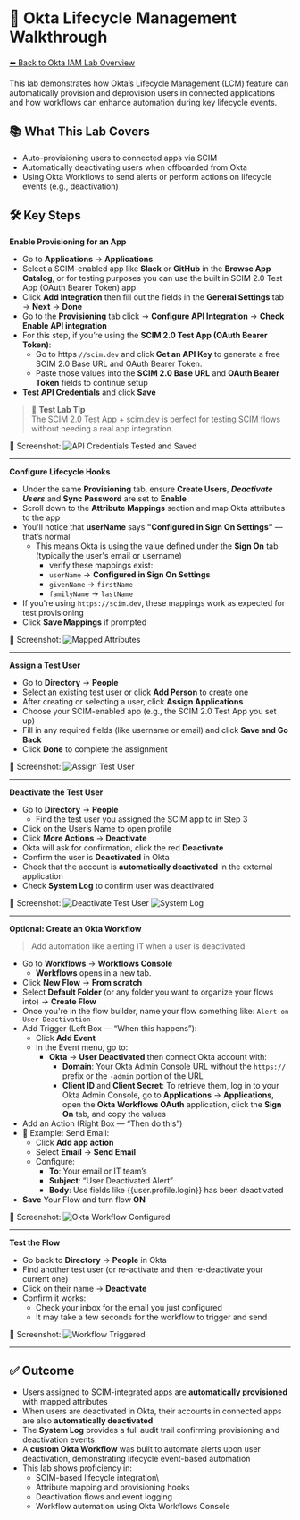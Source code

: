 # 🔄 Okta Lifecycle Management Walkthrough

[⬅️ Back to Okta IAM Lab Overview](./README.md)

This lab demonstrates how Okta’s Lifecycle Management (LCM) feature can automatically provision and deprovision users in connected applications and how workflows can enhance automation during key lifecycle events.

## 📚 What This Lab Covers
- Auto-provisioning users to connected apps via SCIM
- Automatically deactivating users when offboarded from Okta
- Using Okta Workflows to send alerts or perform actions on lifecycle events (e.g., deactivation)

## 🛠️ Key Steps

**Enable Provisioning for an App**
   - Go to **Applications** → **Applications**
   - Select a SCIM-enabled app like **Slack** or **GitHub** in the **Browse App Catalog**, or for testing purposes you can use the built in SCIM 2.0 Test App (OAuth Bearer Token) app 
   - Click **Add Integration** then fill out the fields in the **General Settings** tab → **Next** → **Done**
   - Go to the **Provisioning** tab click → **Configure API Integration** → **Check Enable API integration**
   - For this step, if you’re using the **SCIM 2.0 Test App (OAuth Bearer Token)**:
      - Go to https `//scim.dev` and click **Get an API Key** to generate a free SCIM 2.0 Base URL and OAuth Bearer Token.
      - Paste those values into the **SCIM 2.0 Base URL** and **OAuth Bearer Token** fields to continue setup
   - **Test API Credentials** and click **Save**
> 🧪 **Test Lab Tip**  
> The SCIM 2.0 Test App + scim.dev is perfect for testing SCIM flows without needing a real app integration.


📸 Screenshot:
![API Credentials Tested and Saved](./screenshots/lifecycle-management/00api-credentials-success.png)

---

**Configure Lifecycle Hooks**
   - Under the same **Provisioning** tab, ensure **Create Users**, ***Deactivate Users*** and **Sync Password** are set to **Enable**
   - Scroll down to the **Attribute Mappings** section and map Okta attributes to the app
   - You'll notice that **userName** says **"Configured in Sign On Settings"** — that’s normal
      - This means Okta is using the value defined under the **Sign On** tab (typically the user's email or username)
         - verify these mappings exist:
         - `userName` → **Configured in Sign On Settings**
         - `givenName` → `firstName`
         - `familyName` → `lastName`
   - If you're using `https://scim.dev`, these mappings work as expected for test provisioning
   - Click **Save Mappings** if prompted

📸 Screenshot:
![Mapped Attributes](./screenshots/lifecycle-management/01mapped-attributes.png)

---
         
**Assign a Test User**
   - Go to **Directory** → **People**
   - Select an existing test user or click **Add Person** to create one
   - After creating or selecting a user, click **Assign Applications**
   - Choose your SCIM-enabled app (e.g., the SCIM 2.0 Test App you set up)
   - Fill in any required fields (like username or email) and click **Save and Go Back**
   - Click **Done** to complete the assignment

📸 Screenshot:
![Assign Test User](./screenshots/lifecycle-management/02test-user-assigned.png)

---

**Deactivate the Test User**
   - Go to **Directory** → **People**
      - Find the test user you assigned the SCIM app to in Step 3
   - Click on the User’s Name to open profile
   - Click **More Actions** → **Deactivate**
   - Okta will ask for confirmation, click the red **Deactivate**
   - Confirm the user is **Deactivated** in Okta
   - Check that the account is **automatically deactivated** in the external application
   - Check **System Log** to confirm user was deactivated

📸 Screenshot:
![Deactivate Test User](./screenshots/lifecycle-management/03deactivation-confirmation.png)
![System Log](./screenshots/lifecycle-management/04system-log-confirmation.png)

---

**Optional: Create an Okta Workflow**
> Add automation like alerting IT when a user is deactivated
- Go to **Workflows** → **Workflows Console**
   - **Workflows** opens in a new tab.
- Click **New Flow** → **From scratch**
- Select **Default Folder** (or any folder you want to organize your flows into) → **Create Flow** 
- Once you're in the flow builder, name your flow something like: `Alert on User Deactivation`
-  Add Trigger (Left Box — “When this happens”):
   - Click **Add Event**
   - In the Event menu, go to:
      - **Okta** → **User Deactivated** then connect Okta account with:
         - **Domain**: Your Okta Admin Console URL without the `https://` prefix or the `-admin` portion of the URL
         - **Client ID** and **Client Secret**: To retrieve them, log in to your Okta Admin Console, go to **Applications** → **Applications**, open the **Okta Workflows OAuth** application, click the **Sign On** tab, and copy the values
- Add an Action (Right Box — “Then do this”)
- 📧  Example: Send Email:
  - Click **Add app action**
   - Select **Email** → **Send Email**
   - Configure:
     - **To**: Your email or IT team’s
      - **Subject**: “User Deactivated Alert”
      - **Body**: Use fields like {{user.profile.login}} has been deactivated
- **Save** Your Flow and turn flow **ON**
  
📸 Screenshot:
![Okta Workflow Configured](./screenshots/lifecycle-management/05okta-workflow-on.png)

---

**Test the Flow**
- Go back to **Directory** → **People** in Okta
- Find another test user (or re-activate and then re-deactivate your current one)
- Click on their name → **Deactivate**
- Confirm it works:
   - Check your inbox for the email you just configured
   - It may take a few seconds for the workflow to trigger and send

📸 Screenshot:
![Workflow Triggered](./screenshots/lifecycle-management/06workflow-triggered.png)

---

## ✅ Outcome
- Users assigned to SCIM-integrated apps are **automatically provisioned** with mapped attributes 
- When users are deactivated in Okta, their accounts in connected apps are also **automatically deactivated**
- The **System Log** provides a full audit trail confirming provisioning and deactivation events
- A **custom Okta Workflow** was built to automate alerts upon user deactivation, demonstrating lifecycle event-based automation
- This lab shows proficiency in:
   - SCIM-based lifecycle integration\
   - Attribute mapping and provisioning hooks
   - Deactivation flows and event logging
   - Workflow automation using Okta Workflows Console

